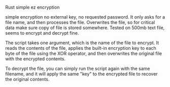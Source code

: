 




 Rust simple ez encryption


simple encryption no external key, no requested password. It only asks for a file name, and then processes the file. Overwrites the file, so for critical data make sure copy of file is stored somewhere. Tested on 500mb text file, seems to encrypt and decrypt fine. 



The script takes one argument, which is the name of the file to encrypt. It reads the contents of the file, applies the built-in encryption key to  each byte of the file using the XOR operator, and then overwrites the original file with the encrypted contents.

To decrypt the file, you can simply run the script again with the same filename,
and it will apply the same "key" to the encrypted file to recover the original contents.


 
